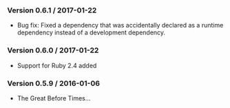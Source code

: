 ### Version 0.6.1 / 2017-01-22

* Bug fix: Fixed a dependency that was accidentally declared as a runtime 
  dependency instead of a development dependency.


### Version 0.6.0 / 2017-01-22

* Support for Ruby 2.4 added


### Version 0.5.9 / 2016-01-06

* The Great Before Times...
